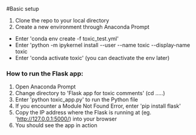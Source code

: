 #Basic setup
1. Clone the repo to your local directory 
2. Create a new environment through Anaconda Prompt
- Enter 'conda env create -f toxic_test.yml'
- Enter 'python -m ipykernel install --user --name toxic --display-name toxic
- Enter 'conda activate toxic' (you can deactivate the env later)

### How to run the Flask app: 
1. Open Anaconda Prompt
2. Change directory to 'Flask app for toxic comments' (cd .....)
3. Enter 'python toxic_app.py' to run the Python file
4. If you encounter a Module Not Found Error, enter 'pip install flask'
5. Copy the IP address where the Flask is running at (eg. 'http://127.0.0.1:5000/) into your browser
6. You should see the app in action
